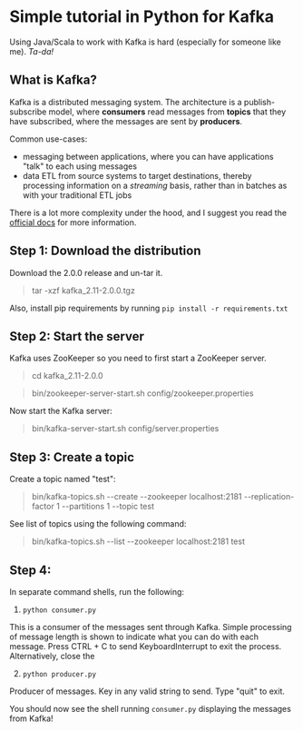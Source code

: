 # Simple tutorial in Python for Kafka

Using Java/Scala to work with Kafka is hard (especially for someone like me). *Ta-da!*

## What is Kafka?

Kafka is a distributed messaging system. The architecture is a publish-subscribe model, where **consumers** read messages from **topics** that they have subscribed, where the messages are sent by **producers**. 

Common use-cases: 

- messaging between applications, where you can have applications "talk" to each using messages
- data ETL from source systems to target destinations, thereby processing information on a *streaming* basis, rather than in batches as with your traditional ETL jobs

There is a lot more complexity under the hood, and I suggest you read the [official docs](https://kafka.apache.org/documentation/) for more information.

## Step 1: Download the distribution
Download the 2.0.0 release and un-tar it.
	
> tar -xzf kafka_2.11-2.0.0.tgz

Also, install pip requirements by running `pip install -r requirements.txt`

## Step 2: Start the server

Kafka uses ZooKeeper so you need to first start a ZooKeeper server.

> cd kafka_2.11-2.0.0	

> bin/zookeeper-server-start.sh config/zookeeper.properties


Now start the Kafka server:
	
> bin/kafka-server-start.sh config/server.properties

## Step 3: Create a topic

Create a topic named "test":
	
> bin/kafka-topics.sh --create --zookeeper localhost:2181 --replication-factor 1 --partitions 1 --topic test

See list of topics using the following command:

> bin/kafka-topics.sh --list --zookeeper localhost:2181 test

## Step 4: 

In separate command shells, run the following:

1. `python consumer.py`

This is a consumer of the messages sent through Kafka. Simple processing of message length is shown to indicate what you can do with each message. Press CTRL + C to send KeyboardInterrupt to exit the process. Alternatively, close the 

2. `python producer.py`

Producer of messages. Key in any valid string to send. Type "quit" to exit.


You should now see the shell running `consumer.py` displaying the messages from Kafka!

